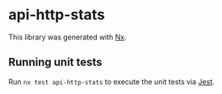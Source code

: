 # api-http-stats

This library was generated with [Nx](https://nx.dev).

## Running unit tests

Run `nx test api-http-stats` to execute the unit tests via [Jest](https://jestjs.io).
